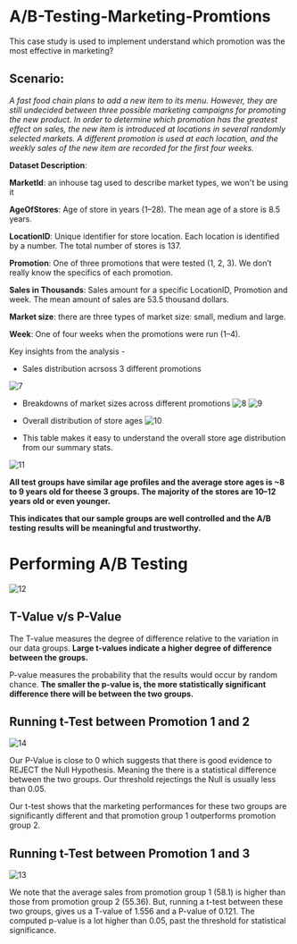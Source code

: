# A/B-Testing-Marketing-Promtions

This case study is used to implement understand which promotion was the most effective in marketing?

## Scenario:

_A fast food chain plans to add a new item to its menu. However, they are still undecided between three possible marketing campaigns for promoting the new product. In order to determine which promotion has the greatest effect on sales, the new item is introduced at locations in several randomly selected markets. A different promotion is used at each location, and the weekly sales of the new item are recorded for the first four weeks._

**Dataset Description**: 

**MarketId**: an inhouse tag used to describe market types, we won't be using it

**AgeOfStores**: Age of store in years (1–28). The mean age of a store is 8.5 years.

**LocationID**: Unique identifier for store location. Each location is identified by a number. The total number of stores is 137.

**Promotion**: One of three promotions that were tested (1, 2, 3). We don’t really know the specifics of each promotion.

**Sales in Thousands**: Sales amount for a specific LocationID, Promotion and week. The mean amount of sales are 53.5 thousand dollars.

**Market size**: there are three types of market size: small, medium and large.

**Week**: One of four weeks when the promotions were run (1–4).

Key insights from the analysis -

- Sales distribution acrsoss 3 different promotions

![7](https://github.com/gagan-gets-data/A-B-Testing-Marketing-Promotions/assets/134737002/8c03dfdc-fe72-4c21-ac0c-f47fbdd7472d)

- Breakdowns of market sizes across different promotions
![8](https://github.com/gagan-gets-data/A-B-Testing-Marketing-Promotions/assets/134737002/c94b5659-abf3-4b38-90dd-4e1e47266d19)
![9](https://github.com/gagan-gets-data/A-B-Testing-Marketing-Promotions/assets/134737002/8a6d4f9e-41fd-46c3-8c10-9b68d417d124)

- Overall distribution of store ages
![10](https://github.com/gagan-gets-data/A-B-Testing-Marketing-Promotions/assets/134737002/97851465-9ee7-43e1-9dc5-099a9b7307e0)

- This table makes it easy to understand the overall store age distribution from our summary stats.

![11](https://github.com/gagan-gets-data/A-B-Testing-Marketing-Promotions/assets/134737002/7c40033f-6500-42d5-b8c7-9475ce2a667b)

**All test groups have similar age profiles and the average store ages is ~8 to 9 years old for theese 3 groups. The majority of the stores are 10–12 years old or even younger.**

**This indicates that our sample groups are well controlled and the A/B testing results will be meaningful and trustworthy.**

# Performing A/B Testing

![12](https://github.com/gagan-gets-data/A-B-Testing-Marketing-Promotions/assets/134737002/8061a3c9-7519-4688-9850-ff0720ea9b4f)

## T-Value v/s P-Value

The T-value measures the degree of difference relative to the variation in our data groups. **Large t-values indicate a higher degree of difference between the groups.**

P-value measures the probability that the results would occur by random chance. **The smaller the p-value is, the more statistically significant difference there will be between the two groups.**

## Running t-Test between Promotion 1 and 2

![14](https://github.com/gagan-gets-data/A-B-Testing-Marketing-Promotions/assets/134737002/82aee7ac-aad1-4f88-8916-970578039afd)

Our P-Value is close to 0 which suggests that there is good evidence to REJECT the Null Hypothesis. Meaning the there is a statistical difference between the two groups. Our threshold rejectings the Null is usually less than 0.05.

Our t-test shows that the marketing performances for these two groups are significantly different and that promotion group 1 outperforms promotion group 2.

## Running t-Test between Promotion 1 and 3

![13](https://github.com/gagan-gets-data/A-B-Testing-Marketing-Promotions/assets/134737002/a32a9415-93b1-4b82-9693-2370d0478c59)

We note that the average sales from promotion group 1 (58.1) is higher than those from promotion group 2 (55.36).
But, running a t-test between these two groups, gives us a T-value of 1.556 and a P-value of 0.121.
The computed p-value is a lot higher than 0.05, past the threshold for statistical significance.
